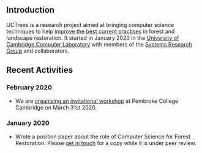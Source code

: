 ## Introduction

UCTrees is a research project aimed at bringing computer science techniques to help [improve the best current practises](background.html) in forest and landscape restoration.  It started in January 2020 in the [University of Cambridge Computer Laboratory](https://www.cl.cam.ac.uk/) with members of the [Systems Research Group](people.html) and collaborators.

## Recent Activities

### February 2020

- We are [organising an invitational workshop](workshop-march-2020.html) at Pembroke College Cambridge on March 31st 2020.

### January 2020

- Wrote a position paper about the role of Computer Science for Forest Restoration. Please [get in touch](people.html) for a copy while it is under peer review.

